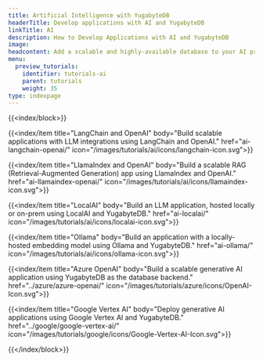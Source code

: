 ```yaml
---
title: Artificial Intelligence with YugabyteDB
headerTitle: Develop applications with AI and YugabyteDB
linkTitle: AI
description: How to Develop Applications with AI and YugabyteDB
image:
headcontent: Add a scalable and highly-available database to your AI projects
menu:
  preview_tutorials:
    identifier: tutorials-ai
    parent: tutorials
    weight: 35
type: indexpage
---
```


{{<index/block>}}

{{<index/item
    title="LangChain and OpenAI"
    body="Build scalable applications with LLM integrations using LangChain and OpenAI."
    href="ai-langchain-openai/"
    icon="/images/tutorials/ai/icons/langchain-icon.svg">}}

{{<index/item
    title="LlamaIndex and OpenAI"
    body="Build a scalable RAG (Retrieval-Augmented Generation) app using LlamaIndex and OpenAI."
    href="ai-llamaindex-openai/"
    icon="/images/tutorials/ai/icons/llamaindex-icon.svg">}}

{{<index/item
    title="LocalAI"
    body="Build an LLM application, hosted locally or on-prem using LocalAI and YugabyteDB."
    href="ai-localai/"
    icon="/images/tutorials/ai/icons/localai-icon.svg">}}

{{<index/item
    title="Ollama"
    body="Build an application with a locally-hosted embedding model using Ollama and YugabyteDB."
    href="ai-ollama/"
    icon="/images/tutorials/ai/icons/ollama-icon.svg">}}

{{<index/item
    title="Azure OpenAI"
    body="Build a scalable generative AI application using YugabyteDB as the database backend."
    href="../azure/azure-openai/"
    icon="/images/tutorials/azure/icons/OpenAI-Icon.svg">}}

{{<index/item
    title="Google Vertex AI"
    body="Deploy generative AI applications using Google Vertex AI and YugabyteDB."
    href="../google/google-vertex-ai/"
    icon="/images/tutorials/google/icons/Google-Vertex-AI-Icon.svg">}}

{{</index/block>}}
